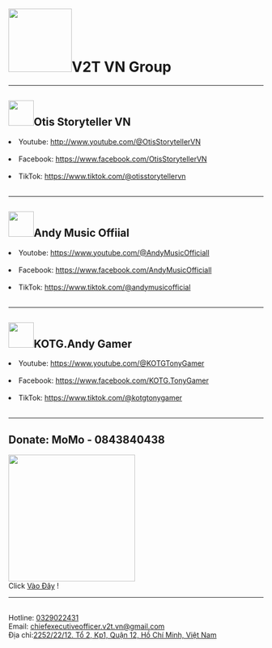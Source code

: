 <body>
    <h1>
      <img
        src="https://i.pinimg.com/736x/89/76/68/897668015da396d4e09d8349b1b75d89.jpg"
        width="125"
      />V2T VN Group
    </h1>
    <hr />
    <h2>
      <img
        src="https://i.pinimg.com/474x/53/97/b8/5397b8513641e0cc484d88627ef32f13.jpg"
        width="50"
      />Otis Storyteller VN
    </h2>
    <p></p>
    <li>
      Youtube:
      <a href="http://www.youtube.com/@OtisStorytellerVN" target="_blank"
        >http://www.youtube.com/@OtisStorytellerVN</a
      >
    </li>
    <br />
    <li>
      Facebook:
      <a href="https://www.facebook.com/OtisStorytellerVN" target="_blank"
        >https://www.facebook.com/OtisStorytellerVN</a
      >
    </li>
    <br />
    <li>
      TikTok:
      <a href="https://www.tiktok.com/@otisstorytellervn" target="_blank"
        >https://www.tiktok.com/@otisstorytellervn</a
      >
    </li>
    <br />
    <hr />
    <h2>
      <img
        src="https://i.pinimg.com/474x/1f/c5/cb/1fc5cb6ddcc227bef09e2c3ef7671d02.jpg"
        width="50"
      />Andy Music Offiial
    </h2>
    <li>
      Youtobe:
      <a href="https://www.youtube.com/@AndyMusicOfficiall" target="_blank"
        >https://www.youtube.com/@AndyMusicOfficiall</a
      >
    </li>
    <br />
    <li>
      Facebook:
      <a href="https://www.facebook.com/AndyMusicOfficiall" target="_blank"
        >https://www.facebook.com/AndyMusicOfficiall</a
      >
    </li>
    <br />
    <li>
      TikTok:
      <a href="https://www.tiktok.com/@andymusicofficial" target="_blank"
        >https://www.tiktok.com/@andymusicofficial</a
      >
    </li>
    <br />
    <hr />
    <h2>
      <img
        src="https://i.pinimg.com/474x/4b/71/e4/4b71e49ce03aa1808cd8ecf061e91c0d.jpg"
        width="50"
      />KOTG.Andy Gamer
    </h2>
    <li>
      Youtube:
      <a href="https://www.youtube.com/@KOTGTonyGamer" target="_blank"
        >https://www.youtube.com/@KOTGTonyGamer</a
      >
    </li>
    <br />
    <li>
      Facebook:
      <a href="https://www.facebook.com/KOTG.TonyGamer" target="_blank"
        >https://www.facebook.com/KOTG.TonyGamer</a
      >
    </li>
    <br />
    <li>
      TikTok:
      <a href="https://www.tiktok.com/@kotgtonygamer" target="_blank"
        >https://www.tiktok.com/@kotgtonygamer</a
      >
    </li>
    <br />
    <hr />
    <h2>Donate: MoMo - 0843840438</h2>
    <img
      src="https://i.pinimg.com/474x/d7/21/e4/d721e4e7121d86a03a5f8c57d0cc0e0e.jpg"
      alt=""
      width="250"
    />
    <br />
    <a>Click</a>
    <a href="https://me.momo.vn/1MIVTntVfOUBiBfAI8f1UV" target="_blank"
      >Vào Đây</a
    >
    <a>!</a> <br />
    <hr />
    <br />
    <a
      >Hotline: <a href="tel:0329022431" targer="_blank">0329022431</a></a><br />
    <a
      >Email:
      <a
        href="mailto:chiefexecutiveofficer.v2t.vn@gmail.com?subject=Gửi Admin!"
        target="_blank"
        >chiefexecutiveofficer.v2t.vn@gmail.com</a
      >
    </a>
    <br />
    <a
      >Địa chỉ:<a
        href="https://maps.app.goo.gl/CuVh62Yj5EpAXLAw9"
        target="_blank"
        >2252/22/12. Tổ 2, Kp1, Quận 12, Hồ Chí Minh, Việt Nam</a
      ></a
    >
  </body>
</html>
